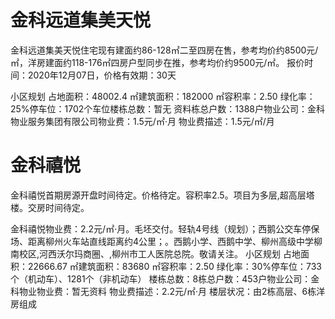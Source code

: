 # 金科远道集美天悦

金科远道集美天悦住宅现有建面约86-128㎡二至四房在售，参考均价约8500元/㎡，洋房建面约118-176㎡四房户型同步在推，参考均价约9500元/㎡。 报价时间：2020年12月07日，价格有效期：30天 

小区规划 
占地面积：48002.4 ㎡建筑面积：182000 ㎡容积率：2.50 绿化率：25%停车位：1702个车位楼栋总数：暂无 
资料栋总户数：1388户物业公司：金科物业服务集团有限公司物业费：1.5元/㎡·月 
物业费描述：1.5元/㎡/月 


# 金科禧悦
金科禧悦首期房源开盘时间待定。价格待定。容积率2.5。项目为多层,超高层塔楼。交房时间待定。 

金科禧悦物业费：2.2元/㎡·月。毛坯交付。轻轨4号线（规划）；西鹅公交车停保场、距离柳州火车站直线距离约4公里；。西鹅小学、西鹅中学、柳州高级中学柳南校区,河西沃尔玛商圈、,柳州市工人医院总院。敬请关注。 
小区规划
占地面积：22666.67 ㎡建筑面积：83680 ㎡容积率：2.50 绿化率：30%停车位：733个（机动车）、1281个（非机动车） 楼栋总数：8栋总户数：453户物业公司：金科物业物业费：暂无资料 
物业费描述：2.2元/㎡·月
 楼层状况：由2栋高层、6栋洋房组成
 
